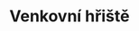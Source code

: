 ---
layout: "pages/venkovni-hriste.njk"

title: 'Venkovní hřiště'
description: 'Bezpečné venkovní hřiště pro děti v nádherném prostředí Chateau Orlice. Radost a zábava pro malé hosty každý den.'
permalink: 'cs/venkovni-hriste/'

eleventyNavigation:
  key: Venkovní hřiště
  parent: Služby a zážitky
  order: 600


landing:
  breadcrumbsHome: Domů
  breadcrumbsCurrent: Venkovní hřiště

  heading: Venkovní hřiště pro&nbsp;děti

  mouseIconAlt: Ikona počítačové myši

  imageUrl: /assets/images/playground/playground.jpg
  imageAlt: Dítě na venkovním hřišti na houpačce


contentOne:
  topper: Venkovní hřiště
  heading: Dětské venkovní hřiště pro&nbsp;nejmenší hosty hotelu

  imageUrl: /assets/images/playground/playground.jpg
  imageAlt: Dítě na venkovním hřišti na houpačce

  paragraphs:
    - text: V areálu hotelu Chateau Orlice myslíme i na naše nejmenší hosty. Přímo u hotelu se nachází útulné dětské hřiště, kde si děti užijí hodiny zábavy na čerstvém vzduchu. Najdete zde velkou trampolínu pro bezpečné skákání a radostný smích, dřevěné prolézačky, které rozvíjejí pohybové dovednosti a fantazii a dostatek prostoru pro hru i odpočinek.

    - text: Hřiště je umístěno v areálu, takže rodiče mohou v klidu relaxovat, zatímco si děti bezpečně hrají. Ať už se u nás ubytujete na víkend nebo jen přijedete na oběd do naší restaurace, hřiště je vám volně k dispozici.

  cta: Rezervace
---